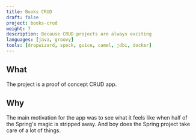 ```yaml
---
title: Books CRUD 
draft: false
project: books-crud
weight: 7
description: Because CRUD projects are always exciting
languages: [java, groovy]
tools: [dropwizard, spock, guice, camel, jdbi, docker]
---
```


## What
The project is a proof of concept CRUD app.

## Why
The main motivation for the app was to see what it feels like when half of the
Spring's magic is stripped away. And boy does the Spring project take care of 
a lot of things.
